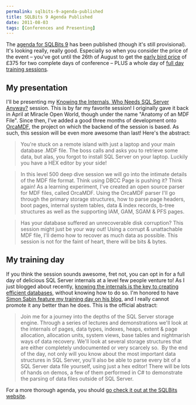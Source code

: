 ```yaml
---
permalink: sqlbits-9-agenda-published
title: SQLBits 9 Agenda Published
date: 2011-08-03
tags: [Conferences and Presenting]
---
```

The [agenda for SQLBits 9](http://sqlbits.com/information/Agenda.aspx) has been published (though it's still provisional). It's looking really, really good. Especially so when you consider the price of the event – you've got until the 26th of August to get the [early bird price](http://sqlbits.com/information/Pricing.aspx) of £375 for two complete days of conference – PLUS a whole day of [full day training sessions](http://sqlbits.com/information/TrainingDay.aspx).

<!-- more -->

## My presentation

I'll be presenting my [Knowing the Internals, Who Needs SQL Server Anyway?](http://sqlbits.com/Sessions/Event9/Knowing_the_Internals_Who_Needs_SQL_Server_Anyway_) session. This is by far my favorite session! I originally gave it back in April at Miracle Open World, though under the name "Anatomy of an MDF File". Since then, I've added a good three months of development onto [OrcaMDF](https://github.com/improvedk/OrcaMDF), the project on which the backend of the session is based. As such, this session will be even more awesome than last! Here's the abstract:

> You're stuck on a remote island with just a laptop and your main database .MDF file. The boss calls and asks you to retrieve some data, but alas, you forgot to install SQL Server on your laptop. Luckily you have a HEX editor by your side! 

> In this level 500 deep dive session we will go into the intimate details of the MDF file format. Think using DBCC Page is pushing it? Think again! As a learning experiment, I've created an open source parser for MDF files, called OrcaMDF. Using the OrcaMDF parser I'll go through the primary storage structures, how to parse page headers, boot pages, internal system tables, data & index records, b-tree structures as well as the supporting IAM, GAM, SGAM & PFS pages. 

> Has your database suffered an unrecoverable disk corruption? This session might just be your way out! Using a corrupt & unattachable MDF file, I'll demo how to recover as much data as possible. This session is not for the faint of heart, there will be bits & bytes.

## My training day

If you think the session sounds awesome, fret not, you can opt in for a full day of delicious SQL Server internals at a level few people venture to! As I just blogged about recently, [knowing the internals is the key to creating efficient databases](/how-not-to-reinvent-indexes), without knowing how to do so. I'm honored to have [Simon Sabin feature my training day on his blog](http://sqlblogcasts.com/blogs/simons/archive/2011/07/26/must-attend-training-day-for-anyone-serious-about-sql.aspx), and I really cannot promote it any better than he does. This is the official abstract:

> Join me for a journey into the depths of the SQL Server storage engine. Through a series of lectures and demonstrations we'll look at the internals of pages, data types, indexes, heaps, extent & page allocation, allocation units, system views, base tables and nightmarish ways of data recovery. We'll look at several storage structures that are either completely undocumented or very scarcely so.  By the end of the day, not only will you know about the most important data structures in SQL Server, you'll also be able to parse every bit of a SQL Server data file yourself, using just a hex editor! There will be lots of hands on demos, a few of them performed in C# to demonstrate the parsing of data files outside of SQL Server.

For a more thorough agenda, you should [go check it out at the SQLBits website](http://sqlbits.com/information/Event9/SQL_Server_Storage_Engine_and_MDF_File_Internals/TrainingDetails.aspx).
